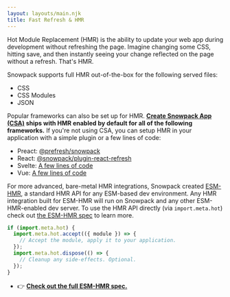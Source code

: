 ```yaml
---
layout: layouts/main.njk
title: Fast Refresh & HMR
---
```


Hot Module Replacement (HMR) is the ability to update your web app during development without refreshing the page. Imagine changing some CSS, hitting save, and then instantly seeing your change reflected on the page without a refresh. That's HMR.

Snowpack supports full HMR out-of-the-box for the following served files:

- CSS
- CSS Modules
- JSON

Popular frameworks can also be set up for HMR. **[Create Snowpack App (CSA)](https://github.com/snowpackjs/snowpack/blob/main/create-snowpack-app) ships with HMR enabled by default for all of the following frameworks.** If you're not using CSA, you can setup HMR in your application with a simple plugin or a few lines of code:

- Preact: [@prefresh/snowpack](https://www.npmjs.com/package/@prefresh/snowpack)
- React: [@snowpack/plugin-react-refresh](https://www.npmjs.com/package/@snowpack/plugin-react-refresh)
- Svelte: [A few lines of code](https://github.com/snowpackjs/snowpack/blob/main/create-snowpack-app/app-template-svelte/src/index.js#L9-L16)
- Vue: [A few lines of code](https://github.com/snowpackjs/snowpack/blob/main/create-snowpack-app/app-template-vue/src/index.js#L7-L14)

For more advanced, bare-metal HMR integrations, Snowpack created [ESM-HMR](https://github.com/snowpackjs/esm-hmr), a standard HMR API for any ESM-based dev environment. Any HMR integration built for ESM-HMR will run on Snowpack and any other ESM-HMR-enabled dev server. To use the HMR API directly (via `import.meta.hot`) check out [the ESM-HMR spec](https://github.com/snowpackjs/esm-hmr) to learn more.

```js
if (import.meta.hot) {
  import.meta.hot.accept(({ module }) => {
    // Accept the module, apply it to your application.
  });
  import.meta.hot.dispose(() => {
    // Cleanup any side-effects. Optional.
  });
}
```

- 👉 **[Check out the full ESM-HMR spec.](https://github.com/snowpackjs/esm-hmr)**
